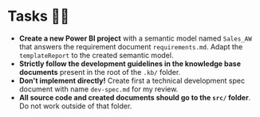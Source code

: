 # Tasks 🧑‍💻

- **Create a new Power BI project** with a semantic model named `Sales_AW` that answers the requirement document `requirements.md`. Adapt the `templateReport` to the created semantic model.
- **Strictly follow the development guidelines in the knowledge base documents** present in the root of the `.kb/` folder.
- **Don't implement directly!** Create first a technical development spec document with name `dev-spec.md` for my review.
- **All source code and created documents should go to the `src/` folder**. Do not work outside of that folder.